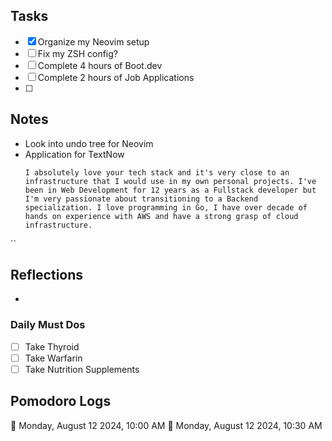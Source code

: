 ## Tasks

- [x] Organize my Neovim setup
- [ ] Fix my ZSH config?
- [ ] Complete 4 hours of Boot.dev
- [ ] Complete 2 hours of Job Applications
- [ ] 

## Notes

- Look into undo tree for Neovim
- Application for TextNow
  ```
  I absolutely love your tech stack and it's very close to an infrastructure that I would use in my own personal projects. I've been in Web Development for 12 years as a Fullstack developer but I'm very passionate about transitioning to a Backend specialization. I love programming in Go, I have over decade of hands on experience with AWS and have a strong grasp of cloud infrastructure.
``
## Reflections

- 

### Daily Must Dos

- [ ] Take Thyroid
- [ ] Take Warfarin
- [ ] Take Nutrition Supplements

## Pomodoro Logs


🍅 Monday, August 12 2024, 10:00 AM
🍅 Monday, August 12 2024, 10:30 AM